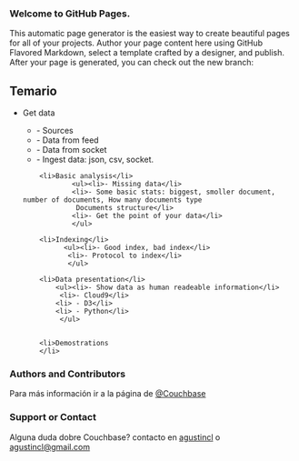 ### Welcome to GitHub Pages.
This automatic page generator is the easiest way to create beautiful pages for all of your projects. Author your page content here using GitHub Flavored Markdown, select a template crafted by a designer, and publish. After your page is generated, you can check out the new branch:

<h2>Temario</h2>
<p>
<ul>
        <li>Get data</li>
               <ul><li>- Sources</li>
               <li>- Data from feed</li>
              <li> - Data from socket</li>
               <li>- Ingest data: json, csv, socket.</li>
               </ul>

        <li>Basic analysis</li>
                <ul><li>- Missing data</li>
                <li>- Some basic stats: biggest, smoller document, number of documents, How many documents type
                 Documents structure</li>
                <li>- Get the point of your data</li>
                </ul>

        <li>Indexing</li>
              <ul><li>- Good index, bad index</li>
               <li>- Protocol to index</li>
               </ul>

        <li>Data presentation</li>
            <ul><li>- Show data as human readeable information</li>
             <li>- Cloud9</li>
            <li> - D3</li>
            <li> - Python</li>
             </ul>

      
        <li>Demostrations
        </li>
</ul>
</p>

### Authors and Contributors
Para más información ir a la página de <a href="http://www.couchbase.com" class="user-mention">@Couchbase</a>

### Support or Contact
Alguna duda dobre Couchbase? contacto en <a href="https://twitter.com/agustincl">agustincl</a> o <a href="mailto:agustincl@gmail.com">agustincl@gmail.com</a>
